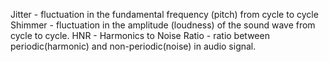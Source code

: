 Jitter - fluctuation in the fundamental frequency (pitch) from cycle to cycle
Shimmer - fluctuation in the amplitude (loudness) of the sound wave from cycle to cycle. 
HNR - Harmonics to Noise Ratio - ratio between periodic(harmonic) and non-periodic(noise) in audio signal.

